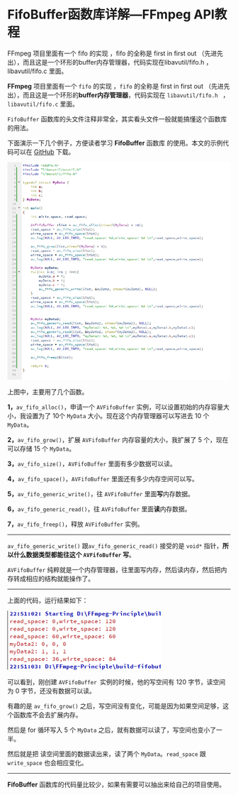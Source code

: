 # FifoBuffer函数库详解—FFmpeg API教程

<div id="meta-description---">FFmpeg 项目里面有一个 fifo 的实现 ，fifo 的全称是 first in first out （先进先出），而且这是一个环形的buffer内存管理器，代码实现在libavutil/fifo.h ，libavutil/fifo.c 里面。</div>

**FFmpeg** 项目里面有一个 `fifo` 的实现 ，`fifo` 的全称是 first in first out （先进先出），而且这是一个环形的**buffer内存管理器**，代码实现在 `libavutil/fifo.h ` ，`libavutil/fifo.c` 里面。

`FifoBuffer` 函数库的头文件注释非常全，其实看头文件一般就能搞懂这个函数库的用法。

下面演示一下几个例子，方便读者学习 **FifoBuffer** 函数库 的使用。本文的示例代码可以在 [GitHub](https://github.com/lokenetwork/FFmpeg-Principle/tree/main/fifobuffer) 下载。

![1-1](avfifobuffer\1-1.png)

上图中，主要用了几个函数。

**1，**`av_fifo_alloc()`，申请一个 `AVFifoBuffer` 实例，可以设置初始的内存容量大小，我设置为了 10个 `MyData` 大小。现在这个内存管理器可以写进去 10 个`MyData`。

**2，**`av_fifo_grow()`，扩展 `AVFifoBuffer` 内存容量的大小，我扩展了 5 个，现在可以存储 15 个 `MyData`。

**3，**`av_fifo_size()`，`AVFifoBuffer` 里面有多少数据可以读。

**4，**`av_fifo_space()`，`AVFifoBuffer` 里面还有多少内存空间可以写。

**5，**`av_fifo_generic_write()`，往 `AVFifoBuffer` 里面**写**内存数据。

**6，**`av_fifo_generic_read()`，往 `AVFifoBuffer` 里面**读**内存数据。

**7，**`av_fifo_freep()`，释放 `AVFifoBuffer` 实例。

------

`av_fifo_generic_write()` 跟`av_fifo_generic_read()` 接受的是 `void*` 指针，**所以什么数据类型都能往这个 `AVFifoBuffer` 写**。

`AVFifoBuffer` 纯粹就是一个内存管理器，往里面写内存，然后读内存，然后把内存转成相应的结构就能操作了。

------

上面的代码，运行结果如下：

![1-2](avfifobuffer\1-2.png)

可以看到，刚创建 `AVFifoBuffer `实例的时候，他的写空间有 120 字节，读空间为 0 字节，还没有数据可以读。

有趣的是 `av_fifo_grow()` 之后，写空间没有变化，可能是因为如果空间足够，这个函数库不会去扩展内存。

然后是 for 循环写入 5 个 `MyData` 之后，就有数据可以读了，写空间也变小了一半。

然后就是把 读空间里面的数据读出来，读了两个 `MyData`。`read_space` 跟 `write_space` 也会相应变化。

------

**FifoBuffer** 函数库的代码量比较少，如果有需要可以抽出来给自己的项目使用。







